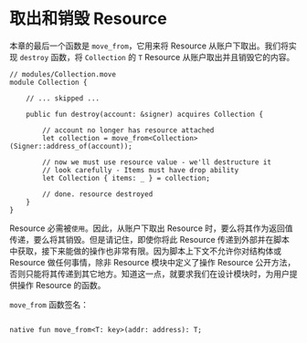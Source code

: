 # 取出和销毁 Resource

本章的最后一个函数是 `move_from`，它用来将 Resource 从账户下取出。我们将实现 `destroy` 函数，将 `Collection` 的 `T` Resource 从账户取出并且销毁它的内容。

```Move
// modules/Collection.move
module Collection {

    // ... skipped ...

    public fun destroy(account: &signer) acquires Collection {

        // account no longer has resource attached
        let collection = move_from<Collection>(Signer::address_of(account));

        // now we must use resource value - we'll destructure it
        // look carefully - Items must have drop ability
        let Collection { items: _ } = collection;

        // done. resource destroyed
    }
}
```

Resource 必需被`使用`。因此，从账户下取出 Resource 时，要么将其作为返回值传递，要么将其销毁。但是请记住，即使你将此 Resource 传递到外部并在脚本中获取，接下来能做的操作也非常有限。因为脚本上下文不允许你对结构体或 Resource 做任何事情，除非 Resource 模块中定义了操作 Resource 公开方法，否则只能将其传递到其它地方。知道这一点，就要求我们在设计模块时，为用户提供操作 Resource 的函数。

`move_from` 函数签名：
```Move

native fun move_from<T: key>(addr: address): T;

```
